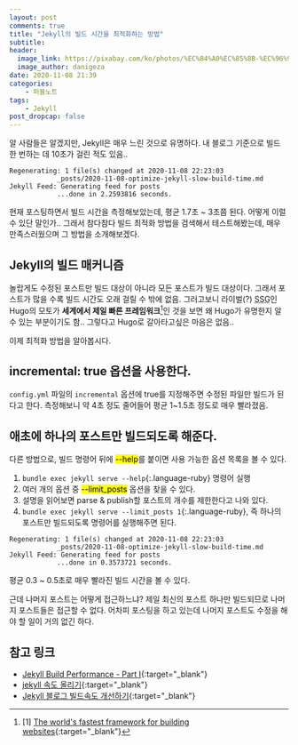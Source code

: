 ```yaml
---
layout: post
comments: true
title: "Jekyll의 빌드 시간을 최적화하는 방법"
subtitle:
header:
  image_link: https://pixabay.com/ko/photos/%EC%84%A0%EC%85%8B-%EC%96%91%EA%B7%80%EB%B9%84-%EB%B0%B1%EB%9D%BC%EC%9D%B4%ED%8A%B8-%EA%BD%83-174276/
  image_author: danigeza
date: 2020-11-08 21:39
categories:
    - 퍼블노트
tags:
    - Jekyll
post_dropcap: false
---
```


알 사람들은 알겠지만, Jekyll은 매우 느린 것으로 유명하다. 내 블로그 기준으로 빌드 한 번하는 데 10초가 걸린 적도 있음..

```
Regenerating: 1 file(s) changed at 2020-11-08 22:23:03
            _posts/2020-11-08-optimize-jekyll-slow-build-time.md
Jekyll Feed: Generating feed for posts
            ...done in 2.2593816 seconds.
```

현재 포스팅하면서 빌드 시간을 측정해보았는데, 평균 1.7초 ~ 3초쯤 된다. 어떻게 이럴 수 있단 말인가.. 그래서 참다참다 빌드 최적화 방법을 검색해서 테스트해봤는데, 매우 만족스러웠으며 그 방법을 소개해보겠다.

## Jekyll의 빌드 매커니즘

놀랍게도 수정된 포스트만 빌드 대상이 아니라 모든 포스트가 빌드 대상이다. 그래서 포스트가 많을 수록 빌드 시간도 오래 걸릴 수 밖에 없음. 그러고보니 라이벌(?) <abbr title="Static Site Generator">SSG</abbr>인 Hugo의 모토가 **세계에서 제일 빠른 프레임워크**[^1]인 것을 보면 왜 Hugo가 유명한지 알 수 있는 부분이기도 함.. 그렇다고 Hugo로 갈아타고싶은 마음은 없음..

이제 최적화 방법을 알아봅시다.

## incremental: true 옵션을 사용한다.

```config.yml``` 파일의 ```incremental``` 옵션에 true를 지정해주면 수정된 파일만 빌드가 된다고 한다. 측정해보니 약 4초 정도 줄어들어 평균 1~1.5초 정도로 매우 빨라졌음.

## 애초에 하나의 포스트만 빌드되도록 해준다.

다른 방법으로, 빌드 명령어 뒤에 <mark>--help</mark>를 붙이면 사용 가능한 옵션 목록을 볼 수 있다.

1. ```bundle exec jekyll serve --help```{:.language-ruby} 명령어 실행
2. 여러 개의 옵션 중 <mark>--limit_posts</mark> 옵션을 찾을 수 있다.
3. 설명을 읽어보면 parse &amp; publish할 포스트의 개수를 제한한다고 나와 있다.
4. ```bundle exec jekyll serve --limit_posts 1```{:.language-ruby}, 즉 하나의 포스트만 빌드되도록 명령어를 실행해주면 된다.

```
Regenerating: 1 file(s) changed at 2020-11-08 22:23:03
            _posts/2020-11-08-optimize-jekyll-slow-build-time.md
Jekyll Feed: Generating feed for posts
            ...done in 0.3573721 seconds.
```

평균 0.3 ~ 0.5초로 매우 빨라진 빌드 시간을 볼 수 있다.

근데 나머지 포스트는 어떻게 접근하느냐? 제일 최신의 포스트 하나만 빌드되므로 나머지 포스트들은 접근할 수 없다. 어차피 포스팅을 하고 있는데 나머지 포스트도 수정을 해야 할 일이 거의 없긴 하다.

## 참고 링크
- [Jekyll Build Performance - Part I](https://www.sauru.so/blog/jekyll-build-performance-part1/){:target="_blank"}
- [jekyll 속도 올리기](https://jeongukjae.github.io/posts/1jekyll-%EC%86%8D%EB%8F%84-%EC%98%AC%EB%A6%AC%EA%B8%B0/){:target="_blank"}
- [Jekyll 블로그 빌드속도 개선하기](https://yangeok.github.io/blog/2019/05/21/jekyll-caching.html){:target="_blank"}

[^1]: [1] [The world's fastest framework for building websites](https://gohugo.io/){:target="_blank"}